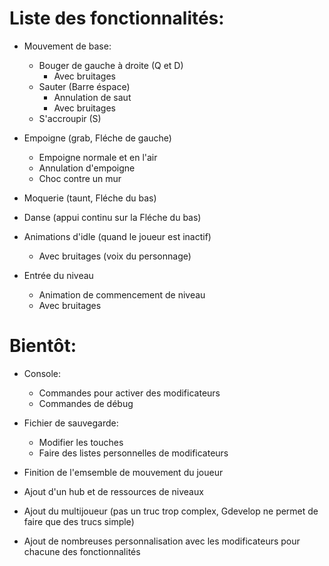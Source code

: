 # Liste des fonctionnalités:

- Mouvement de base:
  
  - Bouger de gauche à droite (Q et D)
    - Avec bruitages
  - Sauter (Barre éspace)
    - Annulation de saut
    - Avec bruitages
  - S'accroupir (S)

- Empoigne (grab, Fléche de gauche)

  - Empoigne normale et en l'air
  - Annulation d'empoigne
  - Choc contre un mur 

- Moquerie (taunt, Fléche du bas)

- Danse (appui continu sur la Fléche du bas)

- Animations d'idle (quand le joueur est inactif)

  - Avec bruitages (voix du personnage)
 
- Entrée du niveau

  - Animation de commencement de niveau
  - Avec bruitages

# Bientôt:

- Console:
  
  - Commandes pour activer des modificateurs
  - Commandes de débug
 
- Fichier de sauvegarde:

  - Modifier les touches
  - Faire des listes personnelles de modificateurs

- Finition de l'emsemble de mouvement du joueur

- Ajout d'un hub et de ressources de niveaux

- Ajout du multijoueur (pas un truc trop complex, Gdevelop ne permet de faire que des trucs simple)
+ Ajout de nombreuses personnalisation avec les modificateurs pour chacune des fonctionnalités